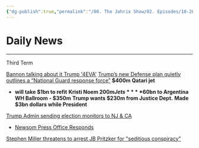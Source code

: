 ```yaml
---
{"dg-publish":true,"permalink":"/00. The Jahrix Show/02. Episodes/10-2025/27/","tags":["jahrixshow","politics","dailynews","trump2025","october"],"created":"2025-10-09T17:28:44.395-04:00","updated":"2025-10-26T22:53:16.264-04:00"}
---
```


# Daily News
---
Third Term

[Bannon talking about it ](https://x.com/TheTNHoller/status/1981451899028328837)
[Trump '4EVA'](https://truthsocial.com/@realDonaldTrump/posts/115402426372694572)
[Trump’s new Defense plan quietly outlines a “National Guard response force”](https://x.com/allenanalysis/status/1981696488821391523)
**$400m Qatari jet** 
- **will take $1bn to refit**
**Kristi Noem $200m Jets**
**$60bn to Argentina**
**WH Ballroom - $350m**
**Trump wants $230m from Justice Dept.**
**Made $3bn dollars while President**

[Trump Admin sending election monitors to NJ & CA](https://x.com/mercnews/status/1981750348222955754)
- [Newsom Press Office Responds](https://x.com/GovPressOffice/status/1981771918144680208)

[Stephen Miller threatens to arrest JB Pritzker for "seditious conspiracy"](https://x.com/atrupar/status/1981816700627554547)
